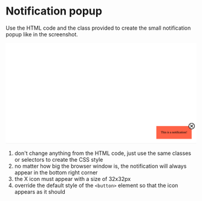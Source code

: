 # Notification popup

Use the HTML code and the class provided to create the small notification popup like in the screenshot.

![](result.png)

1. don't change anything from the HTML code, just use the same classes or selectors to create the CSS style
1. no matter how big the browser window is, the notification will always appear in the bottom right corner
1. the X icon must appear with a size of 32x32px
1. override the default style of the `<button>` element so that the icon appears as it should